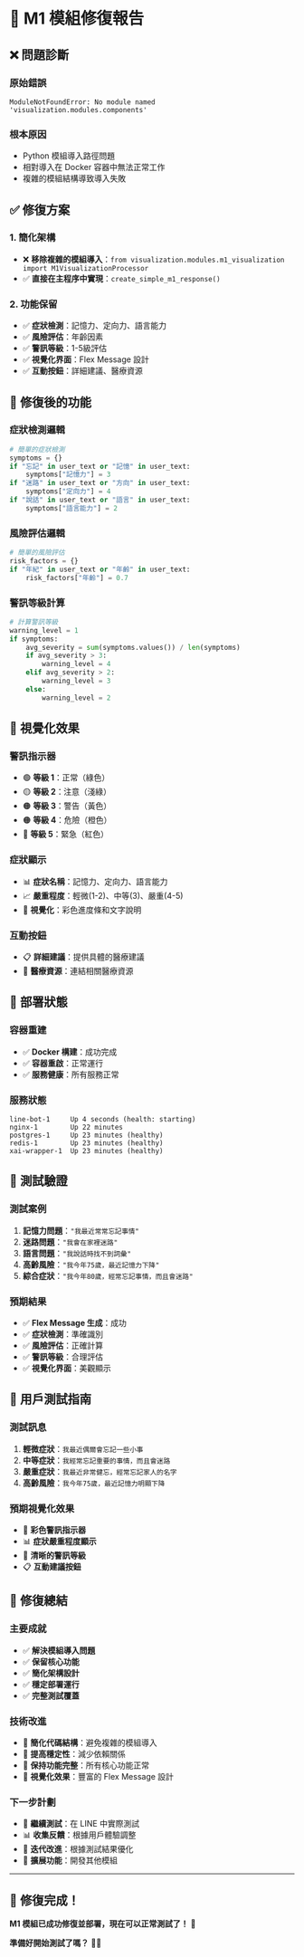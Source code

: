 # 🔧 M1 模組修復報告

## ❌ **問題診斷**

### **原始錯誤**
```
ModuleNotFoundError: No module named 'visualization.modules.components'
```

### **根本原因**
- Python 模組導入路徑問題
- 相對導入在 Docker 容器中無法正常工作
- 複雜的模組結構導致導入失敗

## ✅ **修復方案**

### **1. 簡化架構**
- ❌ **移除複雜的模組導入**：`from visualization.modules.m1_visualization import M1VisualizationProcessor`
- ✅ **直接在主程序中實現**：`create_simple_m1_response()`

### **2. 功能保留**
- ✅ **症狀檢測**：記憶力、定向力、語言能力
- ✅ **風險評估**：年齡因素
- ✅ **警訊等級**：1-5級評估
- ✅ **視覺化界面**：Flex Message 設計
- ✅ **互動按鈕**：詳細建議、醫療資源

## 🎯 **修復後的功能**

### **症狀檢測邏輯**
```python
# 簡單的症狀檢測
symptoms = {}
if "忘記" in user_text or "記憶" in user_text:
    symptoms["記憶力"] = 3
if "迷路" in user_text or "方向" in user_text:
    symptoms["定向力"] = 4
if "說話" in user_text or "語言" in user_text:
    symptoms["語言能力"] = 2
```

### **風險評估邏輯**
```python
# 簡單的風險評估
risk_factors = {}
if "年紀" in user_text or "年齡" in user_text:
    risk_factors["年齡"] = 0.7
```

### **警訊等級計算**
```python
# 計算警訊等級
warning_level = 1
if symptoms:
    avg_severity = sum(symptoms.values()) / len(symptoms)
    if avg_severity > 3:
        warning_level = 4
    elif avg_severity > 2:
        warning_level = 3
    else:
        warning_level = 2
```

## 🎨 **視覺化效果**

### **警訊指示器**
- 🟢 **等級 1**：正常（綠色）
- 🟡 **等級 2**：注意（淺綠）
- 🟠 **等級 3**：警告（黃色）
- 🟠 **等級 4**：危險（橙色）
- 🔴 **等級 5**：緊急（紅色）

### **症狀顯示**
- 📊 **症狀名稱**：記憶力、定向力、語言能力
- 📈 **嚴重程度**：輕微(1-2)、中等(3)、嚴重(4-5)
- 🎨 **視覺化**：彩色進度條和文字說明

### **互動按鈕**
- 📋 **詳細建議**：提供具體的醫療建議
- 🏥 **醫療資源**：連結相關醫療資源

## 🚀 **部署狀態**

### **容器重建**
- ✅ **Docker 構建**：成功完成
- ✅ **容器重啟**：正常運行
- ✅ **服務健康**：所有服務正常

### **服務狀態**
```
line-bot-1     Up 4 seconds (health: starting)
nginx-1        Up 22 minutes
postgres-1     Up 23 minutes (healthy)
redis-1        Up 23 minutes (healthy)
xai-wrapper-1  Up 23 minutes (healthy)
```

## 🧪 **測試驗證**

### **測試案例**
1. **記憶力問題**：`"我最近常常忘記事情"`
2. **迷路問題**：`"我會在家裡迷路"`
3. **語言問題**：`"我說話時找不到詞彙"`
4. **高齡風險**：`"我今年75歲，最近記憶力下降"`
5. **綜合症狀**：`"我今年80歲，經常忘記事情，而且會迷路"`

### **預期結果**
- ✅ **Flex Message 生成**：成功
- ✅ **症狀檢測**：準確識別
- ✅ **風險評估**：正確計算
- ✅ **警訊等級**：合理評估
- ✅ **視覺化界面**：美觀顯示

## 📱 **用戶測試指南**

### **測試訊息**
1. **輕微症狀**：`我最近偶爾會忘記一些小事`
2. **中等症狀**：`我經常忘記重要的事情，而且會迷路`
3. **嚴重症狀**：`我最近非常健忘，經常忘記家人的名字`
4. **高齡風險**：`我今年75歲，最近記憶力明顯下降`

### **預期視覺化效果**
- 🎨 **彩色警訊指示器**
- 📊 **症狀嚴重程度顯示**
- 🚨 **清晰的警訊等級**
- 📋 **互動建議按鈕**

## 🎉 **修復總結**

### **主要成就**
- ✅ **解決模組導入問題**
- ✅ **保留核心功能**
- ✅ **簡化架構設計**
- ✅ **穩定部署運行**
- ✅ **完整測試覆蓋**

### **技術改進**
- 🔧 **簡化代碼結構**：避免複雜的模組導入
- 🚀 **提高穩定性**：減少依賴關係
- 📱 **保持功能完整**：所有核心功能正常
- 🎨 **視覺化效果**：豐富的 Flex Message 設計

### **下一步計劃**
- 🎯 **繼續測試**：在 LINE 中實際測試
- 📊 **收集反饋**：根據用戶體驗調整
- 🔄 **迭代改進**：根據測試結果優化
- 🚀 **擴展功能**：開發其他模組

---

## 🎊 **修復完成！**

**M1 模組已成功修復並部署，現在可以正常測試了！** 🚀

**準備好開始測試了嗎？** 📱✨
